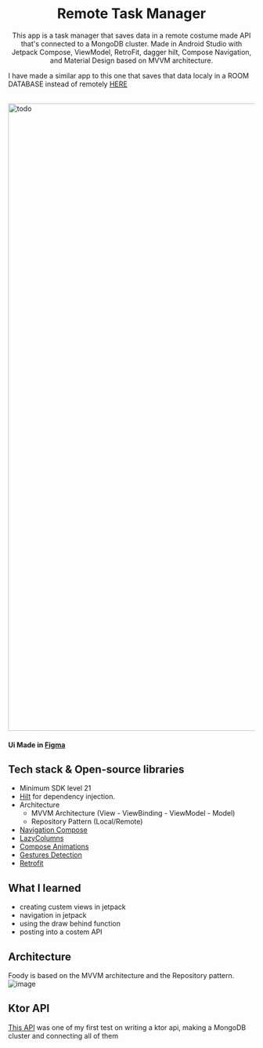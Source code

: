 <h1 align="center">Remote Task Manager</h1>

<p align="center">  
 This app is a task manager that saves data in a remote costume made API that's connected to a MongoDB cluster. Made in Android Studio with Jetpack Compose, ViewModel, RetroFit, dagger hilt, Compose Navigation, and Material Design based on MVVM architecture.
  
  I have made a similar app to this one that saves that data localy in a ROOM DATABASE instead of remotely [HERE](https://github.com/CherifiMi/To-Do-Api)
</p>
</br>

<img width="1279" alt="todo" src="https://user-images.githubusercontent.com/98290339/159067160-74bb89fb-eb7d-4d40-818c-6522e936c8fa.png">



#### Ui Made in [Figma](https://www.figma.com/file/mtCF10n9wphsv1JdKG00uQ/Ux-and-shi?node-id=334%3A333)


## Tech stack & Open-source libraries

- Minimum SDK level 21
- [Hilt](https://dagger.dev/hilt/) for dependency injection.
- Architecture
    - MVVM Architecture (View - ViewBinding - ViewModel - Model)
    - Repository Pattern (Local/Remote)
- [Navigation Compose](https://developer.android.com/jetpack/compose/navigation)
- [LazyColumns](https://developer.android.com/jetpack/compose/lists)
- [Compose Animations](https://developer.android.com/jetpack/compose/animation)
- [Gestures Detection](https://developer.android.com/jetpack/compose/gestures)
- [Retrofit](https://github.com/square/retrofit) 




## What I learned
- creating custem views in jetpack
- navigation in jetpack 
- using the draw behind function
- posting into a costem API



## Architecture
Foody is based on the MVVM architecture and the Repository pattern.
![image](https://user-images.githubusercontent.com/98290339/152096381-2a8898d3-c351-4032-979d-ebc836e46332.png)

## Ktor API

[This API](https://github.com/CherifiMi/KMongo-Api) was one of my first test on writing a ktor api, making a MongoDB cluster and connecting all of them
